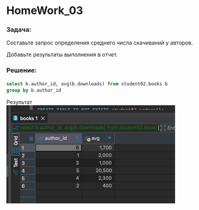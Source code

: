 # HomeWork_03

### Задача:
Составьте запрос определения среднего числа скачиваний у авторов.

Добавьте результаты выполнения в отчет.


### Решение:
```sql
select b.author_id, avg(b.downloads) from student02.books b 
group by b.author_id 
```
Результат<br/>
![Результат](result.png)